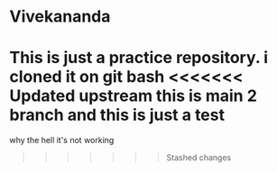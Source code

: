 # Vivekananda
This is just a practice repository. 
i cloned it on git bash
<<<<<<< Updated upstream
this is main 2 branch
and this is just a test
=======
why the hell it's not working
>>>>>>> Stashed changes
